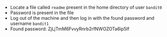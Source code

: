 - Locate a file called ```readme``` present in the home directory of user ```bandit0```
- Password is present in the file
- Log out of the machine and then log in with the found password and username ```bandit1```
- Found password: ZjLjTmM6FvvyRnrb2rfNWOZOTa6ip5If